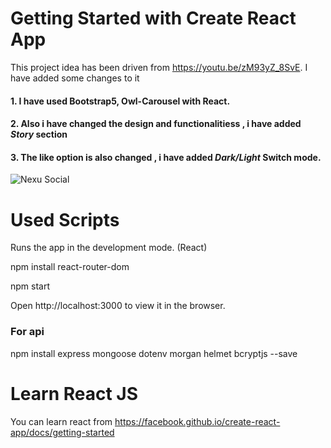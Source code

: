 # Getting Started with Create React App

This project idea has been driven from https://youtu.be/zM93yZ_8SvE.
I have added some changes to it

#### 1. I have used Bootstrap5, Owl-Carousel with React.
#### 2. Also i have changed the design and functionalitiess , i have added *Story* section
#### 3. The like option is also changed , i have added *Dark/Light* Switch mode.

![Nexu Social](https://github.com/Hemantt07/Nexus-Social-React.js-app-/assets/118185650/8dcd9cb6-045f-4b46-839f-3a3d4b7565ab)


# Used Scripts
Runs the app in the development mode. (React)

npm install react-router-dom

npm start

Open http://localhost:3000 to view it in the browser.

### For api

npm install express mongoose dotenv morgan helmet bcryptjs --save

# Learn React JS
You can learn react from https://facebook.github.io/create-react-app/docs/getting-started
